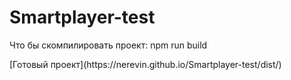 # Smartplayer-test

<p>Что бы скомпилировать проект: npm run build</p>
[Готовый проект](https://nerevin.github.io/Smartplayer-test/dist/)

